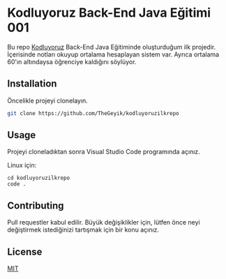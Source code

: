# Kodluyoruz Back-End Java Eğitimi 001

Bu repo [Kodluyoruz](https://www.kodluyoruz.org) Back-End Java Eğitiminde oluşturduğum ilk projedir.
İçerisinde notları okuyup ortalama hesaplayan sistem var. Ayrıca ortalama 60'ın altındaysa öğrenciye kaldığını söylüyor.

## Installation

Öncelikle projeyi clonelayın.

```bash
git clone https://github.com/TheGeyik/kodluyoruzilkrepo
```

## Usage

Projeyi cloneladıktan sonra Visual Studio Code programında açınız.

Linux için:
```linux
cd kodluyoruzilkrepo
code .
```

## Contributing
Pull requestler kabul edilir. Büyük değişiklikler için, lütfen önce neyi değiştirmek istediğinizi tartışmak için bir konu açınız.


## License
[MIT](https://choosealicense.com/licenses/mit/)
